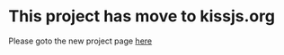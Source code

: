 # This project has move to kissjs.org

Please goto the new project page [here](https://github.com/kissjs/node-mongoskin)
